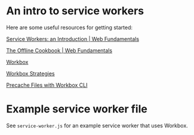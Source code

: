 # An intro to service workers

Here are some useful resources for getting started:

[Service Workers: an Introduction | Web Fundamentals](https://developers.google.com/web/fundamentals/primers/service-workers)

[The Offline Cookbook | Web Fundamentals](https://developers.google.com/web/fundamentals/instant-and-offline/offline-cookbook)

[Workbox](https://developers.google.com/web/tools/workbox)

[Workbox Strategies](https://developers.google.com/web/tools/workbox/modules/workbox-strategies)

[Precache Files with Workbox CLI](https://developers.google.com/web/tools/workbox/guides/precache-files/cli)

# Example service worker file

See `service-worker.js` for an example service worker that uses Workbox.
